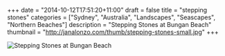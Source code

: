 +++
date = "2014-10-12T17:51:20+11:00"
draft = false
title = "stepping stones"
categories = ["Sydney", "Australia", "Landscapes", "Seascapes", "Northern Beaches"]
description = "Stepping Stones at Bungan Beach"
thumbnail = "http://janalonzo.com/thumb/stepping-stones-small.jpg"
+++

<img sizes="(max-width: 30em) 100%, (max-width: 50em) 50%,
            calc(33% - 100px)"
     srcset="/thumb/stepping-stones.jpg 3200w,
             /thumb/stepping-stones-large.jpg 2560w,
             /thumb/stepping-stones-medium.jpg 2048w,
             /thumb/stepping-stones-small.jpg 1024w,
             /thumb/stepping-stones-xsmall.jpg 640w"
     src="/thumb/stepping-stones-small.jpg"
     class="img-responsive caption__media"
     alt="Stepping Stones at Bungan Beach"
     itemprop="image"/>
